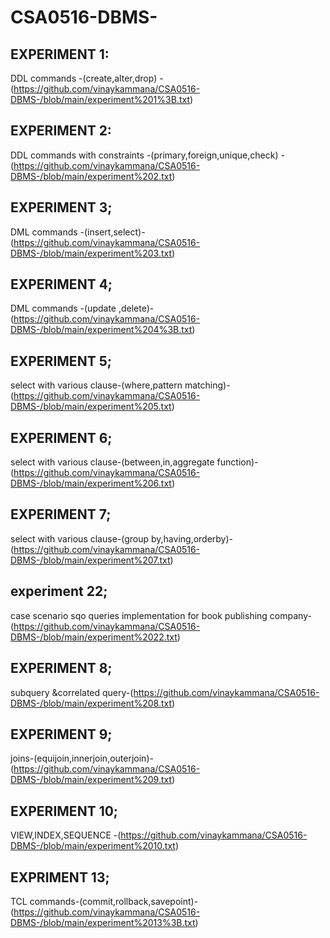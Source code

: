 # CSA0516-DBMS-
## EXPERIMENT 1:
DDL commands -(create,alter,drop) -(https://github.com/vinaykammana/CSA0516-DBMS-/blob/main/experiment%201%3B.txt)
## EXPERIMENT 2:
DDL commands with constraints -(primary,foreign,unique,check) -(https://github.com/vinaykammana/CSA0516-DBMS-/blob/main/experiment%202.txt)
## EXPERIMENT 3;
DML commands -(insert,select)-(https://github.com/vinaykammana/CSA0516-DBMS-/blob/main/experiment%203.txt)
## EXPERIMENT 4;
DML commands -(update ,delete)-(https://github.com/vinaykammana/CSA0516-DBMS-/blob/main/experiment%204%3B.txt)
## EXPERIMENT 5;
select with various clause-(where,pattern matching)-(https://github.com/vinaykammana/CSA0516-DBMS-/blob/main/experiment%205.txt)
## EXPERIMENT 6;
select with various clause-(between,in,aggregate function)-(https://github.com/vinaykammana/CSA0516-DBMS-/blob/main/experiment%206.txt)
## EXPERIMENT 7;
select with various clause-(group by,having,orderby)-(https://github.com/vinaykammana/CSA0516-DBMS-/blob/main/experiment%207.txt)
## experiment 22;
case scenario sqo queries implementation for book publishing company-(https://github.com/vinaykammana/CSA0516-DBMS-/blob/main/experiment%2022.txt)
## EXPERIMENT 8;
subquery &correlated query-(https://github.com/vinaykammana/CSA0516-DBMS-/blob/main/experiment%208.txt)
## EXPERIMENT 9;
joins-(equijoin,innerjoin,outerjoin)-(https://github.com/vinaykammana/CSA0516-DBMS-/blob/main/experiment%209.txt)
## EXPERIMENT 10;
VIEW,INDEX,SEQUENCE -(https://github.com/vinaykammana/CSA0516-DBMS-/blob/main/experiment%2010.txt)
## EXPRIMENT 13;
TCL commands-(commit,rollback,savepoint)-(https://github.com/vinaykammana/CSA0516-DBMS-/blob/main/experiment%2013%3B.txt)
